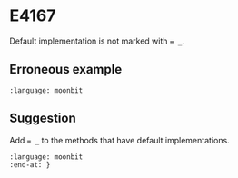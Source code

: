 # E4167

Default implementation is not marked with `= _`.

## Erroneous example

```{literalinclude} /sources/error_codes/4167_error/top.mbt
:language: moonbit
```

## Suggestion

Add `= _` to the methods that have default implementations.

```{literalinclude} /sources/error_codes/4167_fixed/top.mbt
:language: moonbit
:end-at: }
```
